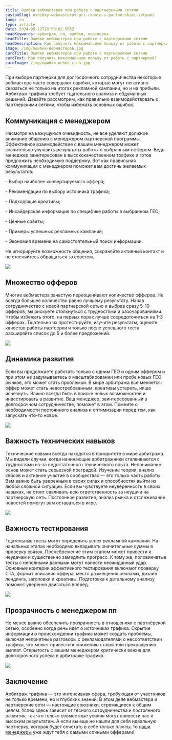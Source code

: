 ```yaml
---
title: Ошибки вебмастеров при работе с партнерскими сетями
customSlug: oshibky-webmasterov-pri-rabote-s-partnerskimi-setyami
lang: ru
type: article
date: 2024-05-22T18:59:02.505Z
headKeywords: арбитраж, пп, ошибки, партнерка
headTitle: Ошибки вебмастеров при работе с партнерскими сетями
headDescription: Как получить максимальную пользу от работы с партнеркой?
image: /img/ошибки-вебмастеров.jpg
cardTitle: Ошибки вебмастеров при работе с партнерскими сетями
cardText: Как получить максимальную пользу от работы с партнеркой?
cardImage: /img/ошибки-вебов-с-пп.jpg
---
```

При выборе партнерки для долгосрочного сотрудничества некоторые вебмастера часто совершают ошибки, которые могут негативно сказаться не только на итогах рекламной кампании, но и на прибыли. Арбитраж трафика требует тщательного анализа и обдуманных решений. Давайте рассмотрим, как правильно взаимодействовать с партнерскими сетями, чтобы избежать основных ошибок.

## Коммуникация с менеджером 

Несмотря на кажущуюся очевидность, не все уделяют должное внимание общению с менеджером партнерской программы. Эффективное взаимодействие с вашим менеджером может значительно улучшить результаты работы с выбранным оффером. Ведь менеджер заинтересован в высококачественном трафике и готов предложить необходимую поддержку. Вот как правильная коммуникация с менеджером поможет вам достичь желаемых результатов:

\- Выбор наиболее конвертируемого оффера;

\- Рекомендации по выбору источника трафика;

\- Подходящие креативы;

\- Инсайдерская информация по специфике работы в выбранном ГЕО;

\- Ценные советы;

\- Примеры успешных рекламных кампаний;

\- Экономия времени на самостоятельный поиск информации.

Не игнорируйте возможность общения, сохраняйте активный контакт и не стесняйтесь обращаться за советом.

![](/img/коммуникация.jpg)

## Множество офферов

Многие вебмастера зачастую переоценивают количество офферов. Не всегда большее количество равно лучшему результату. Начав сотрудничество с новой партнерской сетью и выбрав сразу 5-10 офферов, вы рискуете столкнуться с трудностями и разочарованиями. Чтобы избежать этого, на первых порах лучше сосредоточиться на 1-3 офферах. Тщательно их протестируйте, изучите результаты, оцените качество работы партеерки и только после успешного теста расширяйте список до 5 и более предложений.

![](/img/множество-офферов.jpg)

## Динамика развития

Если вы продолжаете работать только с одним ГЕО и одним оффером и при этом не задумываетесь о масштабировании или пробе новых ГЕО рынков, это может стать проблемой. В мире арбитража всё меняется: оффер может стать невостребованным, креативы устареть, ниша исчезнуть. Важно всегда быть в поиске новых возможностей и инвестировать в развитие. Ваш менеджер, заинтересованный в долгосрочном сотрудничестве, поможет в этом. Помните о необходимости постоянного анализа и оптимизации перед тем, как запускать что-то новое.

![](/img/динамика-развития.jpg)

## Важность технических навыков

Технические навыки всегда находятся в приоритете в мире арбитража. Мы видели случаи, когда начинающие арбитражники сталкиваются с трудностями из-за недостаточного технического опыта. Непонимание основ может стать серьезной преградой. Изучение теории, анализ кейсов и активное участие в сообществах — это только часть работы. Вам важно быть уверенным в своих силах и способностях выйти из любой сложной ситуации. Если вы чувствуете неуверенность в своих навыках, не стоит сваливать всю ответственность за неудачи на партнерскую сеть. Постоянное развитие, анализ рынка и отслеживание новостей помогут вам оставаться в игре.

![](/img/важность-технических-навыков.jpg)

## Важность тестирования

Тщательные тесты могут определить успех рекламной кампании. На начальных этапах необходимо вкладывать значительные суммы в проверку связок. Пренебрежение этим этапом может привести к неудачам и существенно замедлить прогресс. К тому же, половинчатые тесты с неполными данными могут нанести неожиданный удар. Основные критерии эффективного тестирования включают проверку CTA, формат описания оффера, место размещения рекламы, дизайн лендинга, заголовки и креативы. Подготовка к детальному анализу поможет уверенно двигаться вперёд.

![](/img/важность-тестирования.jpg)

## Прозрачность с менеджером пп

Не менее важно обеспечить прозрачность в отношениях с партнёрской сетью, особенно когда речь идёт о источниках трафика. Скрытие информации о происхождении трафика может создать проблемы, включая неприятные разговоры с рекламодателями о несоответствии трафика, что может привести к снижению ставок или прекращению выплат. Открытость с вашим менеджером критически важна для долгосрочного успеха в арбитраже трафика.

![](/img/прозрачность-с-пп.jpg)

## Заключение

Арбитраж трафика — это интенсивная сфера, требующая от участников не только времени, но и глубоких знаний. В этом деле вебмастера и партнерские сети — настоящие союзники, стремящиеся к общим целям. Успех здесь зависит от тесного сотрудничества и постоянного развития, так что только совместные усилия могут привести нас к высоким результатам. А если вы еще не нашли для себя идеальную партнерку, которая будет сочетать в себе только плюсы, то [наши менеджеры](https://t.me/trafflab_cpa) уже ждут тебя с самыми сочными офферами!